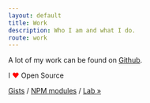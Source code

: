 ```yaml
---
layout: default
title: Work
description: Who I am and what I do.
route: work
---
```

<p>A lot of my work can be found on <a href="https://github.com/miguelmota?tab=repositories" target="_blank" rel="noopener noreferrer" data-ga-label="Work - Github">Github</a>.</p>

<p>I <span style="color:red;">❤</span> Open Source</p>

<p><a href="https://gist.github.com/miguelmota" target="_blank" rel="noopener noreferrer" data-ga-label="Work - Github gists"> Gists</a> / <a href="https://www.npmjs.com/~miguelmota" target="_blank" rel="noopener noreferrer">NPM modules</a> / <a href="https://lab.miguelmota.com" target="_blank" rel="noopener noreferrer" data-ga-label="Work - Lab">Lab »</a></p>
